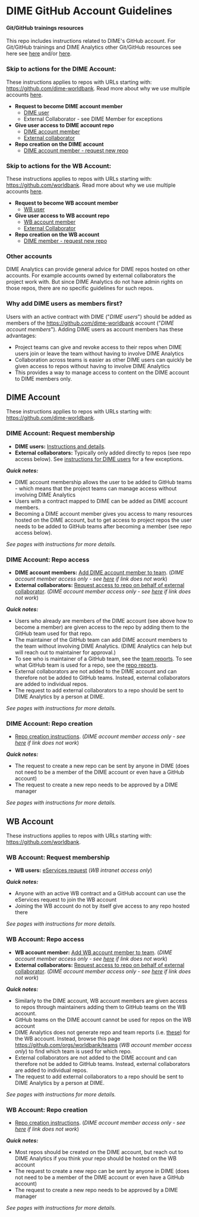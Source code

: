 # DIME GitHub Account Guidelines

#### Git/GitHub trainings resources

This repo includes instructions related to DIME's GitHub account.
For Git/GitHub trainings and DIME Analytics other
Git/GitHub resources see here see
[here](https://osf.io/e54gy/)
and/or [here](https://github.com/worldbank/dime-github-trainings).  

### Skip to actions for the DIME Account:
These instructions applies to repos with URLs starting with:
https://github.com/dime-worldbank.
Read more about why we use multiple accounts [here](./resources/why-multiple-accounts.md).

* **Request to become DIME account member**
  * [DIME user](#dime-account-request-membership)
  * External Collaborator - see DIME Member for exceptions
* **Give user access to DIME account repo**
  * [DIME account member](#dime-account-repo-access)
  * [External collaborator](#dime-account-repo-access)
* **Repo creation on the DIME account**
  * [DIME account member - request new repo](#dime-account-repo-creation)

###  Skip to actions for the WB Account:
These instructions applies to repos with URLs starting with:
https://github.com/worldbank.
Read more about why we use multiple accounts [here](./resources/why-multiple-accounts.md).

* **Request to become WB account member**
  * [WB user](#wb-account-request-membership)
* **Give user access to WB account repo**
  * [WB account member](#wb-account-repo-access)
  * [External Collaborator](#wb-account-repo-access)
* **Repo creation on the WB account**
  * [DIME member - request new repo](#wb-account-repo-creation)

### Other accounts

DIME Analytics can provide general advice for
DIME repos hosted on other accounts.
For example accounts owned by external collaborators the project work with.
But since DIME Analytics do not have admin rights on those repos,
there are no specific guidelines for such repos.

### Why add DIME users as members first?

Users with an active contract with DIME ("_DIME users_")
should be added as members of
the https://github.com/dime-worldbank account ("_DIME account members_").
Adding DIME users as account members has these advantages:

* Project teams can give and revoke access to their repos when DIME users join or leave the team without having to involve DIME Analytics
* Collaboration across teams is easier as other DIME users can
quickly be given access to repos without having to involve DIME Analytics
* This provides a way to manage access to content
on the DIME account to DIME members only.

## DIME Account

These instructions applies to repos with URLs starting with:
https://github.com/dime-worldbank.

### DIME Account: Request membership

* **DIME users:** [Instructions and details](./instructions/dime-become-member.md).
* **External collaborators:** Typically only added directly to repos (see repo access below). See [instructions for DIME users](./instructions/dime-become-member.md) for a few exceptions.

**_Quick notes:_**
* DIME account membership allows the user to be added to GitHub teams - which means that the project teams can manage access without involving DIME Analytics
* Users with a contract mapped to DIME can be added as DIME account members.
* Becoming a DIME account member gives you access to many resources hosted on the DIME account, but to get access to project repos the user needs to be added to GitHub teams after becoming a member (see repo access below).

_See pages with instructions for more details._

### DIME Account: Repo access

* **DIME account members:** [Add DIME account member to team](https://github.com/dime-worldbank/dime-account-admin-private/blob/main/instructions/dime-repo-access-member.md). (_DIME account member access only - see [here](./resources/dime-only-resources.md) if link does not work_)
* **External collaborators:** [Request access to repo on behalf of external collaborator](https://github.com/dime-worldbank/dime-account-admin-private/blob/main/instructions/dime-repo-access-external.md). (_DIME account member access only - see [here](./resources/dime-only-resources.md) if link does not work_)

**_Quick notes:_**
* Users who already are members of the DIME account (see above how to become a member) are given access to the repo by adding them to the GitHub team used for that repo.
* The maintainer of the GitHub team can add DIME account members to the team without involving DIME Analytics. (DIME Analytics can help but will reach out to maintainer for approval.)
* To see who is maintainer of a GitHub team,
see the [team reports](https://github.com/dime-worldbank/dime-account-admin-private/tree/main/reports/team-reports).
To see what GitHub team is used for a repo,
see the [repo reports](https://github.com/dime-worldbank/dime-account-admin-private/tree/main/reports/repo-reports).
* External collaborators are not added to the DIME account and can therefore not be added to GitHub teams. Instead, external collaborators are added to individual repos.
* The request to add external collaborators to a repo should be sent to DIME Analytics by a person at DIME.

_See pages with instructions for more details._

### DIME Account: Repo creation

* [Repo creation instructions](https://github.com/dime-worldbank/dime-account-admin-private/blob/main/instructions/dime-create-repo.md). (_DIME account member access only - see [here](./resources/dime-only-resources.md) if link does not work_)

**_Quick notes:_**
* The request to create a new repo can be sent by anyone in DIME (does not need to be a member of the DIME account or even have a GitHub account)
* The request to create a new repo needs to be approved by a DIME manager

_See pages with instructions for more details._

## WB Account

These instructions applies to repos with URLs starting with:
https://github.com/worldbank.

### WB Account: Request membership

* **WB users:** [eServices request](https://worldbankgroup.service-now.com/wbg?id=wbg_sc_catalog&sys_id=910e1739db1a54903c5960ab13961912) (_WB intranet access only_)

**_Quick notes:_**
* Anyone with an active WB contract and a GitHub account can use the eServices request to join the WB account
* Joining the WB account do not by itself give access to any repo hosted there

_See pages with instructions for more details._

### WB Account: Repo access

* **WB account member:** [Add WB account member to team](https://github.com/dime-worldbank/dime-account-admin-private/blob/main/instructions/wb-repo-access-member.md). (_DIME account member access only - see [here](./resources/dime-only-resources.md) if link does not work_)
* **External collaborators:** [Request access to repo on behalf of external collaborator](https://github.com/dime-worldbank/dime-account-admin-private/blob/main/instructions/wb-repo-access-external.md). (_DIME account member access only - see [here](./resources/dime-only-resources.md) if link does not work_)

**_Quick notes:_**
* Similarly to the DIME account, WB account members are given access to repos through maintainers adding them to GitHub teams on the WB account.
* GitHub teams on the DIME account cannot be used for repos on the WB account
* DIME Analytics does not generate repo and team reports
(i.e. [these](https://github.com/dime-worldbank/dime-account-admin-private/tree/main/reports)) for the WB account.
Instead, browse this page https://github.com/orgs/worldbank/teams (_WB account member access only_) to find which team is used for which repo.
* External collaborators are not added to the DIME account and can therefore not be added to GitHub teams. Instead, external collaborators are added to individual repos.
* The request to add external collaborators to a repo should be sent to DIME Analytics by a person at DIME.

_See pages with instructions for more details._

### WB Account: Repo creation

* [Repo creation instructions](https://github.com/dime-worldbank/dime-account-admin-private/blob/main/instructions/wb-create-repo.md). (_DIME account member access only - see [here](./resources/dime-only-resources.md) if link does not work_)

**_Quick notes:_**
* Most repos should be created on the DIME account, but reach out to DIME Analytics if you think your repo should be hosted on the WB account
* The request to create a new repo can be sent by anyone in DIME (does not need to be a member of the DIME account or even have a GitHub account)
* The request to create a new repo needs to be approved by a DIME manager

_See pages with instructions for more details._
